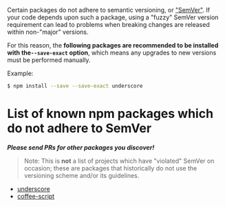 Certain packages do not adhere to semantic versioning, or ["SemVer"](http://semver.org).  If your code depends upon such a package, using a "fuzzy" SemVer version requirement can lead to problems when breaking changes are released within non-"major" versions.

For this reason, the **following packages are recommended to be installed with the`--save-exact` option**, which means any upgrades to new versions must be performed manually.

Example:

```sh
$ npm install --save --save-exact underscore
```

# List of known npm packages which do not adhere to SemVer

***Please send PRs for other packages you discover!***

> Note: This is **not** a list of projects which have "violated" SemVer on occasion; these are packages that historically do not use the versioning scheme and/or its guidelines.

- [underscore](https://www.npmjs.org/package/underscore)
- [coffee-script](https://www.npmjs.org/package/coffee-script)

